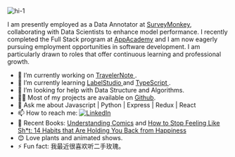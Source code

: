 ![hi-1](https://github.com/Shununit6/Shununit6/assets/29720392/5650abd0-ff50-4563-932c-43cabf11c6f9)

I am presently employed as a Data Annotator at [SurveyMonkey](https://www.surveymonkey.com/), collaborating with Data Scientists to enhance model performance. I recently completed the Full Stack program at [AppAcademy](https://www.appacademy.io/course/part-time/software-engineer-online) and I am now eagerly pursuing employment opportunities in software development. I am particularly drawn to roles that offer continuous learning and professional growth.

- 🔭 I’m currently working on [TravelerNote ](https://github.com/Shununit6/TravelerNote).
- 🌱 I’m currently learning [LabelStudio ](https://labelstud.io/) and [TypeScript ](https://www.typescriptlang.org/).
- 🤔 I’m looking for help with Data Structure and Algorithms.
- 👨‍💻 Most of my projects are available on [Github]().
- 💬 Ask me about Javascript | Python | Express | Redux | React
- 📫 How to reach me: [![LinkedIn](https://img.shields.io/badge/linkedin-%230077B5.svg?style=for-the-badge&logo=linkedin&logoColor=white)](https://www.linkedin.com/in/shun-xu-a0895918b/)
- 📖 Recent Books: [Understanding Comics](https://scottmccloud.com/2-print/1-uc/) and [How to Stop Feeling Like Sh*t: 14 Habits that Are Holding You Back from Happiness](https://www.barnesandnoble.com/w/how-to-stop-feeling-like-sh-t-andrea-owen/1126365131)
- 😊 Love plants and animated shows.
- ⚡ Fun fact: 我最近很喜欢听二手玫瑰。

<!--
**Shununit6/Shununit6** is a ✨ _special_ ✨ repository because its `README.md` (this file) appears on your GitHub profile.

Here are some ideas to get you started:

- 🔭 I’m currently working on ...
- 🌱 I’m currently learning ...
- 👯 I’m looking to collaborate on ...
- 🤔 I’m looking for help with ...
- 💬 Ask me about ...
- 📫 How to reach me: ...
- 😄 Pronouns: ...
- ⚡ Fun fact: ...
<img src="{https://img.shields.io/badge/Gmail-D14836?style=for-the-badge&logo=gmail&logoColor=white}" />
![image]({https://img.shields.io/badge/Gmail-D14836?style=for-the-badge&logo=gmail&logoColor=white})
-->
